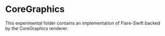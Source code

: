 #  CoreGraphics

This experimental folder contains an implementation of Flare-Swift backed by the CoreGraphics renderer.

